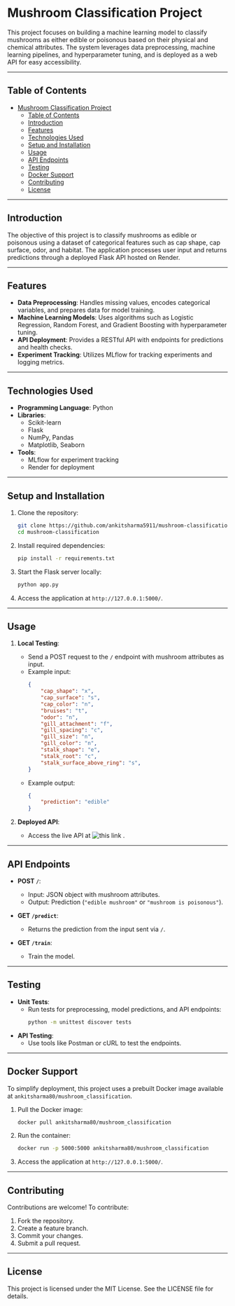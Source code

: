 # Mushroom Classification Project

This project focuses on building a machine learning model to classify mushrooms as either edible or poisonous based on their physical and chemical attributes. The system leverages data preprocessing, machine learning pipelines, and hyperparameter tuning, and is deployed as a web API for easy accessibility.

---

## Table of Contents

- [Mushroom Classification Project](#mushroom-classification-project)
  - [Table of Contents](#table-of-contents)
  - [Introduction](#introduction)
  - [Features](#features)
  - [Technologies Used](#technologies-used)
  - [Setup and Installation](#setup-and-installation)
  - [Usage](#usage)
  - [API Endpoints](#api-endpoints)
  - [Testing](#testing)
  - [Docker Support](#docker-support)
  - [Contributing](#contributing)
  - [License](#license)

---

## Introduction
The objective of this project is to classify mushrooms as edible or poisonous using a dataset of categorical features such as cap shape, cap surface, odor, and habitat. The application processes user input and returns predictions through a deployed Flask API hosted on Render.

---

## Features

- **Data Preprocessing**: Handles missing values, encodes categorical variables, and prepares data for model training.
- **Machine Learning Models**: Uses algorithms such as Logistic Regression, Random Forest, and Gradient Boosting with hyperparameter tuning.
- **API Deployment**: Provides a RESTful API with endpoints for predictions and health checks.
- **Experiment Tracking**: Utilizes MLflow for tracking experiments and logging metrics.

---

## Technologies Used

- **Programming Language**: Python
- **Libraries**:
  - Scikit-learn
  - Flask
  - NumPy, Pandas
  - Matplotlib, Seaborn
- **Tools**:
  - MLflow for experiment tracking
  - Render for deployment

---

## Setup and Installation

1. Clone the repository:
   ```bash
   git clone https://github.com/ankitsharma5911/mushroom-classification.git
   cd mushroom-classification
   ```
2. Install required dependencies:
   ```bash
   pip install -r requirements.txt
   ```
3. Start the Flask server locally:
   ```bash
   python app.py
   ```
4. Access the application at `http://127.0.0.1:5000/`.

---

## Usage

1. **Local Testing**:
   - Send a POST request to the `/` endpoint with mushroom attributes as input.
   - Example input:
     ```json
     {
         "cap_shape": "x",
         "cap_surface": "s",
         "cap_color": "n",
         "bruises": "t",
         "odor": "n",
         "gill_attachment": "f",
         "gill_spacing": "c",
         "gill_size": "n",
         "gill_color": "n",
         "stalk_shape": "e",
         "stalk_root": "c",
         "stalk_surface_above_ring": "s",
     }
     ```
   - Example output:
     ```json
     {
         "prediction": "edible"
     }
     ```

2. **Deployed API**:
   - Access the live API at ![this link](https://mushroom-classification-jaxa.onrender.com) .

---

## API Endpoints

- **POST `/`**:
  - Input: JSON object with mushroom attributes.
  - Output: Prediction (`"edible mushroom"` or `"mushroom is poisonous"`).

- **GET `/predict`**:
  - Returns the prediction from the input sent via `/`.

- **GET `/train`**:
  - Train the model.

---

## Testing

- **Unit Tests**:
  - Run tests for preprocessing, model predictions, and API endpoints:
    ```bash
    python -m unittest discover tests
    ```
- **API Testing**:
  - Use tools like Postman or cURL to test the endpoints.

---

## Docker Support

To simplify deployment, this project uses a prebuilt Docker image available at `ankitsharma80/mushroom_classification`.

1. Pull the Docker image:
   ```bash
   docker pull ankitsharma80/mushroom_classification
   ```

2. Run the container:
   ```bash
   docker run -p 5000:5000 ankitsharma80/mushroom_classification
   ```

3. Access the application at `http://127.0.0.1:5000/`.

---

## Contributing

Contributions are welcome! To contribute:
1. Fork the repository.
2. Create a feature branch.
3. Commit your changes.
4. Submit a pull request.

---

## License

This project is licensed under the MIT License. See the LICENSE file for details.


